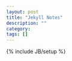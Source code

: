 ```yaml
---
layout: post
title: "Jekyll Notes"
description: ""
category: 
tags: []
---
```

{% include JB/setup %}

